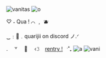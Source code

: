 ![vanitas](https://64.media.tumblr.com/de0103ee061018114f357ee93e92967b/329bc20f433a8781-7f/s1280x1920/82f128d871827cb75efd62a74e080f2659823c2f.pnj)
![o](https://64.media.tumblr.com/0b8d326668cf8db50bf1b5af85921238/7abeef5e71f6189e-73/s1280x1920/aee5885ad4d323cf9f534d7fe29734b9eb17b3f6.gifv)

♡⁠    ˖  Qua !   ⌒ ﹐ 🫐

‿﹕🍡﹒quarijii on discord ノ.ᐟ

.　 ꒷ 　🍰　 ‹𝟹  ⠀[rentry !](https://rentry.co/blueberrycandyy)⠀ˑ˚₊
![a](https://64.media.tumblr.com/3e7d94fc832682c1535745aa045d4668/0334ba2a856b38af-35/s1280x1920/00940b002b5679955ae11509261b88027909efe2.pnj)
![vani](https://64.media.tumblr.com/46ec7c7e4c5d820fa5aeaa58837a987b/c061ddf51f5ee2fc-bb/s1280x1920/df87724dcd0608883eb266248485b5951049c193.pnj)
